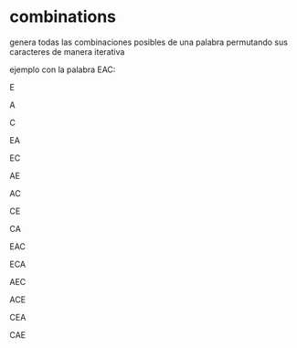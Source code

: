 # combinations
genera todas las combinaciones posibles de una palabra permutando sus caracteres de manera iterativa

ejemplo con la palabra EAC:

E

A

C

EA

EC

AE

AC

CE

CA

EAC

ECA

AEC

ACE

CEA

CAE
